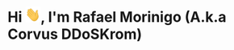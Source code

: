 <h1>Hi <img src="./assets/wave.gif" width="30px" height="30px">, I'm Rafael Morinigo (A.k.a Corvus DDoSKrom)</h1>
